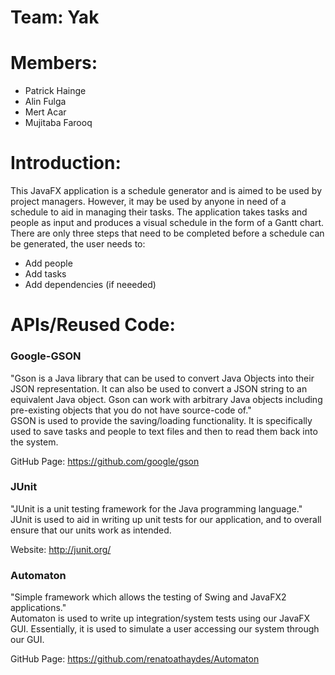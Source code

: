 # Team: Yak

# Members:
- Patrick Hainge
- Alin Fulga 
- Mert Acar
- Mujitaba Farooq
 
# Introduction:
This JavaFX application is a schedule generator and is aimed to be used by project managers. However, it may be used by anyone in need of a schedule to aid in managing their tasks. The application takes tasks and people as input and produces a visual schedule in the form of a Gantt chart.  
There are only three steps that need to be completed before a schedule can be generated, the user needs to:
- Add people
- Add tasks
- Add dependencies (if neeeded)

# APIs/Reused Code:

### Google-GSON
"Gson is a Java library that can be used to convert Java Objects into their JSON representation. It can also be used to convert a JSON string to an equivalent Java object. Gson can work with arbitrary Java objects including pre-existing objects that you do not have source-code of."  
GSON is used to provide the saving/loading functionality. It is specifically used to save tasks and people to text files and then to read them back into the system.  
  
GitHub Page: https://github.com/google/gson
  
### JUnit  
"JUnit is a unit testing framework for the Java programming language."  
JUnit is used to aid in writing up unit tests for our application, and to overall ensure that our units work as intended.  
  
Website: http://junit.org/  
  
### Automaton  
"Simple framework which allows the testing of Swing and JavaFX2 applications."  
Automaton is used to write up integration/system tests using our JavaFX GUI. Essentially, it is used to simulate a user accessing our system through our GUI.  
  
GitHub Page: https://github.com/renatoathaydes/Automaton  
